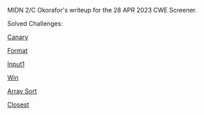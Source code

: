 MIDN 2/C Okorafor's writeup for the 28 APR 2023 CWE Screener.

Solved Challenges:

<a href="https://github.com/sofiaoko/CWE_screener_writeup/tree/canary">Canary</a>

<a href="https://github.com/sofiaoko/CWE_screener_writeup/tree/format">Format</a>

<a href="https://github.com/sofiaoko/CWE_screener_writeup/tree/input1">Input1</a>

<a href="https://github.com/sofiaoko/CWE_screener_writeup/tree/win">Win</a>

<a href="https://github.com/sofiaoko/CWE_screener_writeup/tree/array-sort">Array Sort</a>

<a href="https://github.com/sofiaoko/CWE_screener_writeup/tree/closest">Closest</a>

